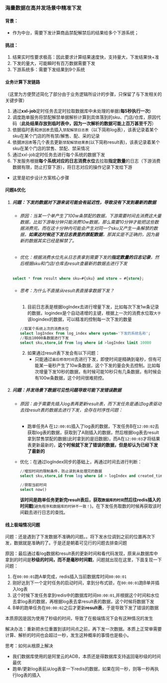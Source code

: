 ### 海量数据在高并发场景中精准下发

#### 背景：

- 作为中台，需要下发计算商品禁配解禁后的结果给多个下游系统；

#### 挑战：

1. 结果实时性要求极高：因此要求计算结果速度快，支持量大，下发结果快+准
2. 下发的量大，可能瞬时有百万数据需要下发
3. 下游系统多：需要下发结果到9个系统

#### 业务计算下发链路

（这里为方便赘述简化了部分由于业务逻辑所设计的步骤，只保留了与下发相关的关键步骤）

1. 通过**xxl-job**定时任务去定时拉取数据库中未处理的单据(**每5秒执行一次**)
2. 调度跑单服务将禁配解禁单据解析计算到具体落到的sku、门店/仓库，原因代码（**此处结果存放到临时表中，因为一次解析的数据可能上百万甚至千万**）
3. 依据临时表和`原因表`去插入`禁配解禁日志表`（以下简称log表），该表记录着某个sku在某个门店的所有禁/解售、配、采的记录
4. 依据`原因表`等几个表去更新`禁配解禁结果表`(以下简称result表)，该表记录着某个sku在某个门店的禁售、禁配、禁采情况
5. 通过xxl-job定时任务去进行每个系统的数据下发
6. 下发服务根据**每个系统对应的日志消费水位**去拉取**指定数量**的日志（下游消费数据有限，防止打穿下游），将日志对应的操作记录下发给下游

- 这里是初步设计方案核心步骤

#### 问题&优化

1. ##### 问题：下发的数据对下游来说可能会有延迟性，导致没有下发到最新的数据

   - ###### 原因：当某一个单产生了100w条禁配的数据，下游需要时间去消费这大量数据，比如下游每分钟只能消费10w数据，那么需要10分钟才能把这些数据消费完。而在这十分钟内可能会产生对同一个sku又产生一条解禁的数据，**如果这时候还下发日志表里的禁配数据**，那其实是不正确的，因为最新的数据其实已经是解禁了。

   - ###### 优化：根据消费水位先从日志表拿到需要下发的**指定数量的日志记录**，然后根据sku和门店/仓库去result查最新的数据去进行下发

   ```sql
   select * from result where sku=#{sku} and store = #{store};
   ```

   - ###### 思考：为什么不直接从result表直接拿数据下发？

     1. 目前日志表是根据logIndex去进行增量下发，比如每次下发1w条记录的数据，logindex是个自动递增的主键，根据上一次的消费水位取`大于`该logindex的数据，可以精准的控制每一次下发的数量

     ```sql
     //取某个系统上次的消费水位
     select logIndex from log_index where system='下发的系统名称';
     //取出10000条数据进行下发
     select sku,store,id from log where id >logIndex limit 10000
     ```

     2. 如果通过result表下发会有以下问题：
        - 只能通过`最后修改时间`去进行下发，即使时间是精确到毫秒，但有可能某一毫秒产生了10w条数据，这个下发的量会失去控制。比如每次增量下发10秒的数据，有时候可能10秒只有几条数据，有时候会有100w条数据，这个时间很难把控。

2. ##### 问题：并发场景下数据可见性问题导致可能下发错误数据

   - ###### 原因：由于需要先插入log表再更新result表，而下发任务是通过log表驱动去找result表的数据去进行下发，会存在时序性问题：

     - 跑单任务A 在`12:00:01`插入了log表的数据，下发任务B在`12:00:02`去获取log表的数据，获取到了A刚插入的数据，然后根据log表去result拿到禁售禁配的数据(此时拿到的是旧数据)，而A在`12:00:03`才将结果表更新最新的，**这个时候就下发了错误的数据，但是却认为已经下发了最新的**

   - 优化：在通过logIndex同步的基础上，再通过时间去进行判断：

     ```sql
     //增加时间的限制条件，防止读到未处理完的数据
     select sku,store,id from log where id > logIndex and created_time <='xxx' limit 10000
     
     //获取当前时间
     select now()
     ```

     **该时间是跑单任务更新完result表后，获取`数据库的时间`然后往redis插入的时间戳**(`避免程序和数据库的时钟不一致！`)。在下发任务取数的时候再获取该时间戳去进行日志的查找。



#### 线上极端情况问题

问题：还是遇到了下发数据不准确的问题。。将下发水位调到之前的位置再次下发，数据就是准确的了。于是还是朝着可见行的问题去排查问题

原因：最后通过看log数据和result表的更新时间和看代码发现，原来从数据库中拿到的时间是**秒级的时间，而不是毫秒时间戳**，问题就出现在这里，下面复现一下问题：

1. 在`00:00:01`跑A单完成，redis插入当前数据库时间`00:00:01`
2. 刚好达到下一个定时任务的启动时间，拿到分布式锁，在`00:00:01`跑B单并插入log表
3. 这个时候下发任务拿到redis中的数据库时间`00:00:01`,并根据这个时间和水位去拿log表的数据，再根据log表去拿result表的数据，这个时候将数据下发
4. B单的跑单任务在`00:00:02`之后才更新**result表**，于是导致下发了错误的数据

本质原因是因为使用了秒级的时间，导致了在极端情况下会有这种情况的发生

解决办法：重新把水位重置到该时间点之前，再下发一次数据。本质上正常单需要计算、解析的时间也会超过一秒，发生这种概率的事情也是极小。

思考：如何从根原上解决

- 我们数据库使用的是阿里云的ADB，本质还是得数据库支持返回毫秒级的时间最优
- 跑单/更新log表前从log表拿一下redis的数据，如果在同一秒，则等一秒再执行log表的插入